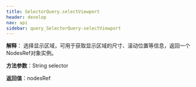 ```yaml
---
title: SelectorQuery.selectViewport 
header: develop
nav: api
sidebar: query_SelectorQuery-selectViewport 
---
```

 
 

**解释**： 选择显示区域，可用于获取显示区域的尺寸、滚动位置等信息，返回一个NodesRef对象实例。

**方法参数**：String selector

**返回值**：nodesRef

